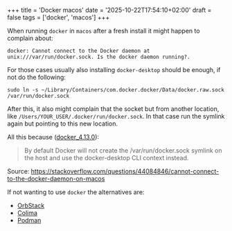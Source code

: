 +++
title = 'Docker macos'
date = '2025-10-22T17:54:10+02:00'
draft = false
tags = ['docker', 'macos']
+++

When running `docker` in `macos` after a fresh install it might happen to complain about:

```shell
docker: Cannot connect to the Docker daemon at unix:///var/run/docker.sock. Is the docker daemon running?.
```

For those cases usually also installing `docker-desktop` should be enough, if not do the following:

```shell
sudo ln -s ~/Library/Containers/com.docker.docker/Data/docker.raw.sock /var/run/docker.sock
```

After this, it also might complain that the socket but from another location, like
`/Users/YOUR_USER/.docker/run/docker.sock`. In that case run the symlink again but pointing to this new location.

All this because ([docker_4.13.0](https://docs.docker.com/desktop/release-notes/#for-mac-63)):
> By default Docker will not create the /var/run/docker.sock symlink on the host and use the docker-desktop CLI context
> instead.

Source: https://stackoverflow.com/questions/44084846/cannot-connect-to-the-docker-daemon-on-macos

If not wanting to use `docker` the alternatives are:

- [OrbStack](https://orbstack.dev/)
- [Colima](https://github.com/abiosoft/colima)
- [Podman](https://podman.io/)
